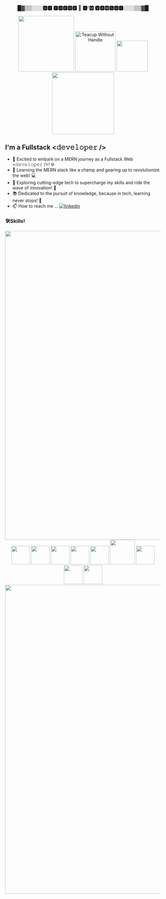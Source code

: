 <div align="center">

###  █▓▒▒░░░🅷🅸 🆃🅷🅴🆁🅴 👋 🅸'🅼  🆅🅰🅼🆂🅷🅸░░░▒▒▓█


<img src="https://user-images.githubusercontent.com/74038190/229223263-cf2e4b07-2615-4f87-9c38-e37600f8381a.gif" width="180">
<img src="https://user-images.githubusercontent.com/74038190/216120974-24a76b31-7f39-41f1-a38f-b3c1377cc612.png" alt="Teacup Without Handle" width="130"/>
<img src="https://user-images.githubusercontent.com/74038190/212284087-bbe7e430-757e-4901-90bf-4cd2ce3e1852.gif" width="100">
<img src="https://github.com/Anmol-Baranwal/Cool-GIFs-For-GitHub/assets/74038190/fe8225a5-f084-45cb-9a28-a0c2c8634872" width="200">

</div>

## I'm a Fullstack <𝚍𝚎𝚟𝚎𝚕𝚘𝚙𝚎𝚛 />
- 🚀 Excited to embark on a MERN journey as a Fullstack Web <𝚍𝚎𝚟𝚎𝚕𝚘𝚙𝚎𝚛 />! 🌐
- 🌱 Learning the MERN stack like a champ and gearing up to revolutionize the web! 💻
- 🔭 Exploring cutting-edge tech to supercharge my skills and ride the wave of innovation! 🌊
- 📚 Dedicated to the pursuit of knowledge, because in tech, learning never stops! 📖
- 📫 How to reach me ... [![linkedin](https://img.shields.io/badge/linkedin-0A66C2?style=for-the-badge&logo=linkedin&logoColor=white)](https://www.linkedin.com/in/vamshi-marepu-003a802a8/)

### 🛠️Skills!

<img src="https://user-images.githubusercontent.com/74038190/212284115-f47cd8ff-2ffb-4b04-b5bf-4d1c14c0247f.gif" width="1000">

<div align="center">
<img src="https://github.com/Anmol-Baranwal/Cool-GIFs-For-GitHub/assets/74038190/29fd6286-4e7b-4d6c-818f-c4765d5e39a9" width="60">
<img src="https://github.com/Anmol-Baranwal/Cool-GIFs-For-GitHub/assets/74038190/67f477ed-6624-42da-99f0-1a7b1a16eecb" width="60">
<img src="https://user-images.githubusercontent.com/74038190/212257454-16e3712e-945a-4ca2-b238-408ad0bf87e6.gif" width="60">
<img src="https://user-images.githubusercontent.com/74038190/212257467-871d32b7-e401-42e8-a166-fcfd7baa4c6b.gif" width="60">
<img src="https://user-images.githubusercontent.com/74038190/212257460-738ff738-247f-4445-a718-cdd0ca76e2db.gif" width="60">
<img src="https://github.com/Anmol-Baranwal/Cool-GIFs-For-GitHub/assets/74038190/1a797f46-efe4-41e6-9e75-5303e1bbcbfa" width="80">
<img src="https://github.com/Anmol-Baranwal/Cool-GIFs-For-GitHub/assets/74038190/398b19b1-9aae-4c1f-8bc0-d172a2c08d68" width="60">
<img src="https://github.com/Anmol-Baranwal/Cool-GIFs-For-GitHub/assets/74038190/3c16d4f2-b757-4c70-8f42-43d5dddd2c36" width="60">
<img src="https://user-images.githubusercontent.com/74038190/212281775-b468df30-4edc-4bf8-a4ee-f52e1aaddc86.gif" width="60">

<img src="https://user-images.githubusercontent.com/74038190/212284115-f47cd8ff-2ffb-4b04-b5bf-4d1c14c0247f.gif" width="1000">



</div>

